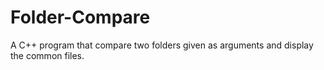 # Folder-Compare
A C++ program that compare two folders given as arguments and display the common files.
